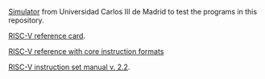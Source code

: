 [Simulator](https://creatorsim.github.io/creator/) from Universidad Carlos III de Madrid to test the programs in this repository.

[RISC-V reference card](https://creatorsim.github.io/creator/docs/risc_v_reference_guide.pdf).

[RISC-V reference with core instruction formats](https://www.cs.sfu.ca/~ashriram/Courses/CS295/assets/notebooks/RISCV/RISCV_CARD.pdf)

[RISC-V instruction set manual v. 2.2](https://riscv.org/wp-content/uploads/2019/06/riscv-spec.pdf).
